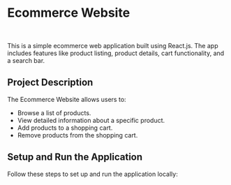 <h1>Ecommerce Website</h1><br>
<p>This is a simple ecommerce web application built using React.js.
The app includes features like product listing, product details, cart functionality, and a search bar.</p>

<h2>Project Description</h2>
<p>The Ecommerce Website allows users to:</p>

<ul>
    <li> Browse a list of products.</li>
    <li>View detailed information about a specific product.</li>
    <li> Add products to a shopping cart.</li>
    <li> Remove products from the shopping cart.</li>
</ul>
<h2>Setup and Run the Application</h2>
<p>Follow these steps to set up and run the application locally:</p>

   
    
    
   
   
